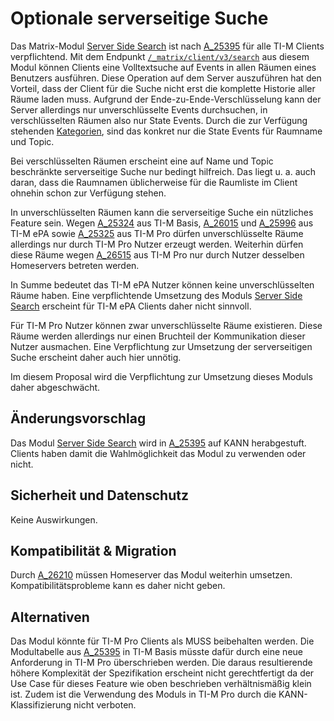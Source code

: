 # Optionale serverseitige Suche

Das Matrix-Modul [Server Side Search] ist nach [A_25395] für alle TI-M Clients
verpflichtend. Mit dem Endpunkt [`/_matrix/client/v3/search`] aus diesem Modul
können Clients eine Volltextsuche auf Events in allen Räumen eines Benutzers
ausführen. Diese Operation auf dem Server auszuführen hat den Vorteil, dass der
Client für die Suche nicht erst die komplette Historie aller Räume laden muss.
Aufgrund der Ende-zu-Ende-Verschlüsselung kann der Server allerdings nur
unverschlüsselte Events durchsuchen, in verschlüsselten Räumen also nur State
Events. Durch die zur Verfügung stehenden [Kategorien], sind das konkret nur die
State Events für Raumname und Topic.

Bei verschlüsselten Räumen erscheint eine auf Name und Topic beschränkte
serverseitige Suche nur bedingt hilfreich. Das liegt u. a. auch daran, dass die
Raumnamen üblicherweise für die Raumliste im Client ohnehin schon zur Verfügung
stehen.

In unverschlüsselten Räumen kann die serverseitige Suche ein nützliches Feature
sein. Wegen [A_25324] aus TI-M Basis, [A_26015] und [A_25996] aus TI-M ePA sowie
[A_25325] aus TI-M Pro dürfen unverschlüsselte Räume allerdings nur durch TI-M
Pro Nutzer erzeugt werden. Weiterhin dürfen diese Räume wegen [A_26515] aus TI-M
Pro nur durch Nutzer desselben Homeservers betreten werden.

In Summe bedeutet das TI-M ePA Nutzer können keine unverschlüsselten Räume
haben. Eine verpflichtende Umsetzung des Moduls [Server Side Search] erscheint
für TI-M ePA Clients daher nicht sinnvoll.

Für TI-M Pro Nutzer können zwar unverschlüsselte Räume existieren. Diese Räume
werden allerdings nur einen Bruchteil der Kommunikation dieser Nutzer ausmachen.
Eine Verpflichtung zur Umsetzung der serverseitigen Suche erscheint daher auch
hier unnötig.

Im diesem Proposal wird die Verpflichtung zur Umsetzung dieses Moduls daher
abgeschwächt.

## Änderungsvorschlag

Das Modul [Server Side Search] wird in [A_25395] auf KANN herabgestuft. Clients
haben damit die Wahlmöglichkeit das Modul zu verwenden oder nicht.

## Sicherheit und Datenschutz

Keine Auswirkungen.

## Kompatibilität & Migration

Durch [A_26210] müssen Homeserver das Modul weiterhin umsetzen.
Kompatibilitätsprobleme kann es daher nicht geben.

## Alternativen

Das Modul könnte für TI-M Pro Clients als MUSS beibehalten werden. Die
Modultabelle aus [A_25395] in TI-M Basis müsste dafür durch eine neue
Anforderung in TI-M Pro überschrieben werden. Die daraus resultierende höhere
Komplexität der Spezifikation erscheint nicht gerechtfertigt da der Use Case für
dieses Feature wie oben beschrieben verhältnismäßig klein ist. Zudem ist die
Verwendung des Moduls in TI-M Pro durch die KANN-Klassifizierung nicht verboten.

  [Server Side Search]: https://spec.matrix.org/v1.13/client-server-api/#server-side-search
  [A_25395]: https://gemspec.gematik.de/docs/gemSpec/gemSpec_TI-M_Basis/gemSpec_TI-M_Basis_V1.1.1/#A_25395-01
  [`/_matrix/client/v3/search`]: https://spec.matrix.org/v1.13/client-server-api/#post_matrixclientv3search
  [Kategorien]: https://spec.matrix.org/v1.13/client-server-api/#search-categories
  [A_25324]: https://gemspec.gematik.de/docs/gemSpec/gemSpec_TI-M_Basis/gemSpec_TI-M_Basis_V1.1.1/#A_25324
  [A_26015]: https://gemspec.gematik.de/docs/gemSpec/gemSpec_TI-M_ePA/gemSpec_TI-M_ePA_V1.1.1/#A_26015
  [A_25996]: https://gemspec.gematik.de/docs/gemSpec/gemSpec_TI-M_ePA/gemSpec_TI-M_ePA_V1.1.1/#A_25996
  [A_25325]: https://gemspec.gematik.de/docs/gemSpec/gemSpec_TI-M_Pro/gemSpec_TI-M_Pro_V1.0.1/#A_25325
  [A_26515]: https://gemspec.gematik.de/docs/gemSpec/gemSpec_TI-M_Pro/gemSpec_TI-M_Pro_V1.0.1/#A_26515
  [A_26210]: https://gemspec.gematik.de/docs/gemSpec/gemSpec_TI-M_Basis/gemSpec_TI-M_Basis_V1.1.1/#A_26210
